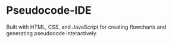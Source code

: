 # Pseudocode-IDE
Built with HTML, CSS, and JavaScript for creating flowcharts and generating pseudocode interactively.
